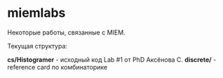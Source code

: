 miemlabs
=======

Некоторые работы, связанные с MIEM.

Текущая структура:

**cs/Histogramer** - исходный код Lab #1 от PhD Аксёнова С.
**discrete/** - reference card по комбинаторике 
